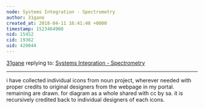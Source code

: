 ```yaml
---
node: Systems Integration - Spectrometry
author: 31gane
created_at: 2018-04-11 16:41:48 +0000
timestamp: 1523464908
nid: 15452
cid: 19362
uid: 420044
---
```




[31gane](../profile/31gane) replying to: [Systems Integration - Spectrometry](../notes/31gane/01-02-2018/integration)

----
i have collected individual icons from noun project, wherever needed with proper credits to original designers from the webpage in my portal. remaining are drawn. for diagram as a whole shared with cc by sa. it is recursively credited back to individual designers of each icons.